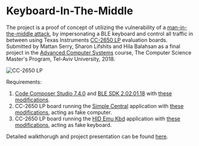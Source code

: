 # Keyboard-In-The-Middle

The project is a proof of concept of utilizing the vulnerability of a [man-in-the-middle attack](https://en.wikipedia.org/wiki/Man-in-the-middle_attack), by impersonating a BLE keyboard and control all traffic in between using Texas Instruments [CC-2650 LP](http://www.ti.com/tool/launchxl-cc2650) evaluation boards.
Submitted by Mattan Serry, Sharon Lifshits and Hila Balahsan as a final project in the [Advanced Computer Systems](https://sivantoledoacademic.wordpress.com/teaching/advanced-computer-systems-fall-2017/) course, The Computer Science Master's Program, Tel-Aviv University, 2018.

![CC-2650 LP](http://www.ti.com/diagrams/med_launchxl-cc2650_launchxl-cc2650.jpg)

Requirements:

1. [Code Composer Studio 7.4.0](http://processors.wiki.ti.com/index.php/Download_CCS#Code_Composer_Studio_Version_7_Downloads) and [BLE SDK 2.02.01.18](http://www.ti.com/tool/ble-stack) with [these modifications](https://github.com/mattans/kitm/tree/master/code/ble_sdk_2_02_01_18/src).
2. CC-2650 LP board running the [Simple Central](https://github.com/ti-simplelink/ble_examples/tree/ble_examples-2.2/examples/cc2650lp/simple_central) application with [these modifications](https://github.com/mattans/kitm/tree/master/code/ble_examples-ble_examples-2.2/src/examples/simple_central/cc26xx/app), acting as fake computer.
3. CC-2650 LP board running the [HID Emu Kbd](https://github.com/ti-simplelink/ble_examples/tree/ble_examples-2.2/examples/cc2650lp/hid_emu_kbd) application with [these modifications](https://github.com/mattans/kitm/tree/master/code/ble_examples-ble_examples-2.2/src/examples/hid_emu_kbd/cc26xx/app), acting as fake keyboard.

Detailed walkthorugh and project presentation can be found [here](https://github.com/mattans/kitm/blob/master/KeyboardInTheMiddle.pdf).
